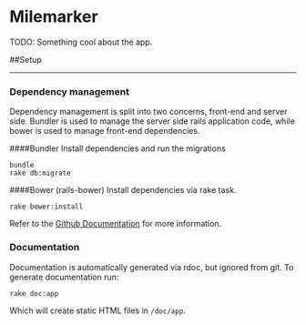 
Milemarker
========
TODO: Something cool about the app.


##Setup
* * *

### Dependency management

Dependency management is split into two concerns, front-end and server side. Bundler is used to manage the server side rails application code, while bower is used to manage front-end dependencies.

####Bundler
Install dependencies and run the migrations

    bundle
    rake db:migrate

####Bower (rails-bower)
Install dependencies via rake task.

    rake bower:install

Refer to the  [Github Documentation](https://github.com/42dev/bower-rails/) for more information.

### Documentation

Documentation is automatically generated via rdoc, but ignored from git. To generate documentation run:

    rake doc:app

Which will create static HTML files in `/doc/app`.